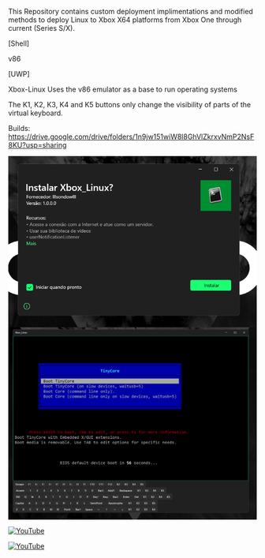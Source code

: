 This Repository contains custom deployment implimentations and modified methods to deploy Linux to Xbox X64 platforms from Xbox One through current (Series S/X).

[Shell]

v86

[UWP]

Xbox-Linux
Uses the v86 emulator as a base to run operating systems

The K1, K2, K3, K4 and K5 buttons only change the visibility of parts of the virtual keyboard.

Builds: https://drive.google.com/drive/folders/1n9jw151wiW8l8GhVlZkrxvNmP2NsF8KU?usp=sharing

<img align="center" src="Img1.png">

<img align="center" src="Img2.png">

[![YouTube](https://img.youtube.com/vi/wvQiqM_fJ_A/0.jpg)](https://www.youtube.com/watch?v=wvQiqM_fJ_A)

[![YouTube](https://img.youtube.com/vi/xbG8zSM8Hck/0.jpg)](https://www.youtube.com/watch?v=xbG8zSM8Hck)

